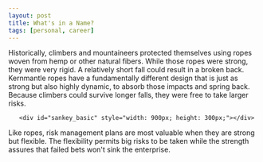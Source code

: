 ```yaml
---
layout: post
title: What's in a Name? 
tags: [personal, career]
---
```


Historically, climbers and mountaineers protected themselves using ropes woven from hemp or other natural fibers. While those ropes were strong, they were very rigid. A relatively short fall could result in a broken back. Kernmantle ropes have a fundamentally different design that is just as strong but also highly dynamic, to absorb those impacts and spring back. Because climbers could survive longer falls, they were free to take larger risks.

<script type="text/javascript" src="https://www.gstatic.com/charts/loader.js"></script>
       
       <div id="sankey_basic" style="width: 900px; height: 300px;"></div>

<script type="text/javascript">
     var data = new google.visualization.DataTable();
        data.addColumn('string', 'From');
        data.addColumn('string', 'To');
        data.addColumn('number', 'Weight');
        data.addRows([
          [ 'USA', 'China', 31.8 ],
          [ 'USA', 'Mexico', 3.5 ],
          [ 'USA', 'Japan', 2.31 ],
          [ 'USA', 'Indonesia', 2.27 ],
          [ 'USA', 'Germany', 2.27 ],
          [ 'USA', 'Taiwan', 1.4 ],
          [ 'USA', 'Spain', 1.27 ],
          [ 'USA', 'Netherlands', 1.16 ],
          [ 'USA', 'Vietnam', .86 ],
          [ 'USA', 'Bangladesh', .82 ],
          [ 'USA', 'Thailand', .58 ],
          [ 'USA', 'South Korea', .57 ],
          [ 'USA', 'Russia', .52 ],
          [ 'USA', 'Colombia', .48 ],
          [ 'Brazil', 'China', 40.2 ],
          [ 'Brazil', 'Spain', 2.0 ],
          [ 'Brazil', 'Thailand', 1.9 ],
          [ 'Brazil', 'Netherlands', 1.5 ],
          [ 'Brazil', 'Iran', 1.2 ],
          [ 'Brazil', 'Taiwan', 1.2 ],
          [ 'Brazil', 'Russia', 1.0 ],
          [ 'Brazil', 'Germany', .76 ],
          [ 'Brazil', 'South Korea', .59 ],
          [ 'Brazil', 'Japan', .53 ],
          [ 'Brazil', 'Mexico', .12 ],
          [ 'Brazil', 'Vietnam', .452 ],
          [ 'Argentina', 'China', 8.7  ],
          [ 'Argentina', 'Spain', .63  ],
        ]);

        // Sets chart options.
        var options = {
          width: 600,
        };

        // Instantiates and draws our chart, passing in some options.
        var chart = new google.visualization.Sankey(document.getElementById('sankey_basic'));
        chart.draw(data, options);

</script>

Like ropes, risk management plans are most valuable when they are strong but flexible. The flexibility permits big risks to be taken while the strength assures that failed bets won't sink the enterprise.  

